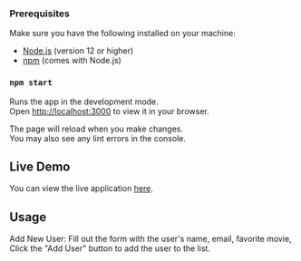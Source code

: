 ### Prerequisites

Make sure you have the following installed on your machine:

- [Node.js](https://nodejs.org/) (version 12 or higher)
- [npm](https://www.npmjs.com/) (comes with Node.js)


### `npm start`

Runs the app in the development mode.\
Open [http://localhost:3000](http://localhost:3000) to view it in your browser.

The page will reload when you make changes.\
You may also see any lint errors in the console.


## Live Demo

You can view the live application [here](https://sisiphokreact.netlify.app).

## Usage


Add New User: Fill out the form with the user's name, email, favorite movie,  Click the "Add User" button to add the user to the list.
